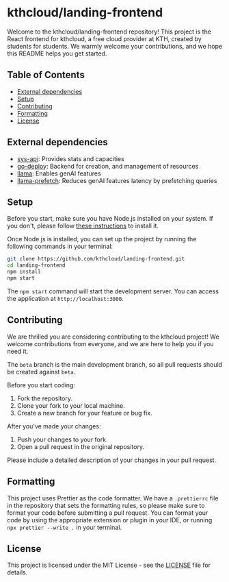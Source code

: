 # kthcloud/landing-frontend

Welcome to the kthcloud/landing-frontend repository! This project is the React frontend for kthcloud, a free cloud provider at KTH, created by students for students. We warmly welcome your contributions, and we hope this README helps you get started.

## Table of Contents

- [External dependencies](#services)
- [Setup](#setup)
- [Contributing](#contributing)
- [Formatting](#formatting)
- [License](#license)

## <a name="services"></a>External dependencies
- [sys-api](https://github.com/kthcloud/sys-api): Provides stats and capacities
- [go-deploy](https://github.com/kthcloud/go-deploy): Backend for creation, and management of resources
- [llama](https://llama.app.cloud.cbh.kth.se/): Enables genAI features
- [llama-prefetch](https://github.com/kthcloud/llama-prefetch/): Reduces genAI features latency by prefetching queries

## Setup

Before you start, make sure you have Node.js installed on your system. If you don't, please follow [these instructions](https://nodejs.org/en/download/) to install it.

Once Node.js is installed, you can set up the project by running the following commands in your terminal:

```bash
git clone https://github.com/kthcloud/landing-frontend.git
cd landing-frontend
npm install
npm start
```

The `npm start` command will start the development server. You can access the application at `http://localhost:3000`.

## Contributing

We are thrilled you are considering contributing to the kthcloud project! We welcome contributions from everyone, and we are here to help you if you need it.

The `beta` branch is the main development branch, so all pull requests should be created against `beta`.

Before you start coding:

1. Fork the repository.
2. Clone your fork to your local machine.
3. Create a new branch for your feature or bug fix.

After you've made your changes:

1. Push your changes to your fork.
2. Open a pull request in the original repository.

Please include a detailed description of your changes in your pull request.

## Formatting

This project uses Prettier as the code formatter. We have a `.prettierrc` file in the repository that sets the formatting rules, so please make sure to format your code before submitting a pull request. You can format your code by using the appropriate extension or plugin in your IDE, or running `npx prettier --write .` in your terminal.

## License

This project is licensed under the MIT License - see the [LICENSE](LICENSE) file for details.
